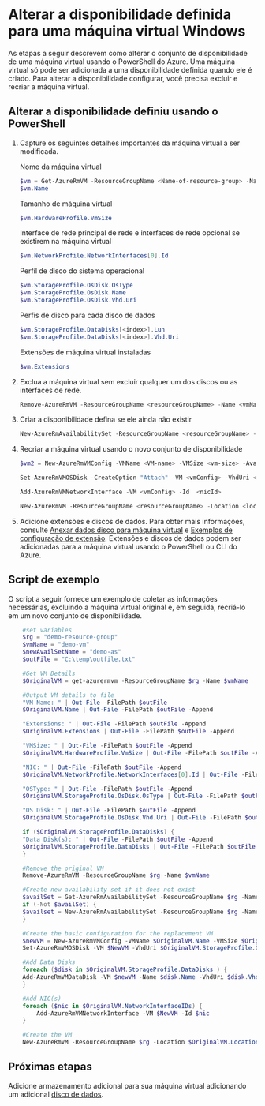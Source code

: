 <properties
    pageTitle="Alterar um conjunto de disponibilidade de VMs | Microsoft Azure"
    description="Saiba como alterar a disponibilidade definida para suas máquinas virtuais usando o PowerShell do Azure e o modelo de implantação do Gerenciador de recursos."
    keywords=""
    services="virtual-machines-windows"
    documentationCenter=""
    authors="Drewm3"
    manager="timlt"
    editor=""
    tags="azure-resource-manager"/>
<tags
    ms.service="virtual-machines-windows"
    ms.workload="infrastructure-services"
    ms.tgt_pltfrm="vm-windows"
    ms.devlang="na"
    ms.topic="article"
    ms.date="09/15/2016"
    ms.author="drewm"/>



# <a name="change-the-availability-set-for-a-windows-vm"></a>Alterar a disponibilidade definida para uma máquina virtual Windows

As etapas a seguir descrevem como alterar o conjunto de disponibilidade de uma máquina virtual usando o PowerShell do Azure. Uma máquina virtual só pode ser adicionada a uma disponibilidade definida quando ele é criado. Para alterar a disponibilidade configurar, você precisa excluir e recriar a máquina virtual. 

## <a name="change-the-availability-set-using-powershell"></a>Alterar a disponibilidade definiu usando o PowerShell

1. Capture os seguintes detalhes importantes da máquina virtual a ser modificada.

    Nome da máquina virtual
    
    ```powershell
    $vm = Get-AzureRmVM -ResourceGroupName <Name-of-resource-group> -Name <name-of-VM>
    $vm.Name
    ```
 
    Tamanho de máquina virtual
    
    ```powershell
    $vm.HardwareProfile.VmSize
    ```

    Interface de rede principal de rede e interfaces de rede opcional se existirem na máquina virtual
    
    ```powershell
    $vm.NetworkProfile.NetworkInterfaces[0].Id
    ```

    Perfil de disco do sistema operacional

    ```powershell
    $vm.StorageProfile.OsDisk.OsType
    $vm.StorageProfile.OsDisk.Name
    $vm.StorageProfile.OsDisk.Vhd.Uri
    ```

    Perfis de disco para cada disco de dados 
    
    ```powershell
    $vm.StorageProfile.DataDisks[<index>].Lun
    $vm.StorageProfile.DataDisks[<index>].Vhd.Uri
    ```

    Extensões de máquina virtual instaladas 
    
    ```powershell
    $vm.Extensions
    ```

2. Exclua a máquina virtual sem excluir qualquer um dos discos ou as interfaces de rede.

    ```powershell
    Remove-AzureRmVM -ResourceGroupName <resourceGroupName> -Name <vmName> 
    ```

3. Criar a disponibilidade defina se ele ainda não existir

    ```powershell
    New-AzureRmAvailabilitySet -ResourceGroupName <resourceGroupName> -Name <availabilitySetName> -Location "<location>" 
    ```

4. Recriar a máquina virtual usando o novo conjunto de disponibilidade

    ```powershell
    $vm2 = New-AzureRmVMConfig -VMName <VM-name> -VMSize <vm-size> -AvailabilitySetId <availability-set-id>

    Set-AzureRmVMOSDisk -CreateOption "Attach" -VM <vmConfig> -VhdUri <osDiskURI> -Name <osDiskName> [-Windows | -Linux]

    Add-AzureRmVMNetworkInterface -VM <vmConfig> -Id  <nicId> 

    New-AzureRmVM -ResourceGroupName <resourceGroupName> -Location <location> -VM <vmConfig>
    ``` 

5. Adicione extensões e discos de dados. Para obter mais informações, consulte [Anexar dados disco para máquina virtual](virtual-machines-windows-attach-disk-portal.md) e [Exemplos de configuração de extensão](virtual-machines-windows-extensions-configuration-samples.md). Extensões e discos de dados podem ser adicionadas para a máquina virtual usando o PowerShell ou CLI do Azure.

## <a name="example-script"></a>Script de exemplo

O script a seguir fornece um exemplo de coletar as informações necessárias, excluindo a máquina virtual original e, em seguida, recriá-lo em um novo conjunto de disponibilidade.

```powershell
    #set variables
    $rg = "demo-resource-group"
    $vmName = "demo-vm"
    $newAvailSetName = "demo-as"
    $outFile = "C:\temp\outfile.txt"

    #Get VM Details
    $OriginalVM = get-azurermvm -ResourceGroupName $rg -Name $vmName

    #Output VM details to file
    "VM Name: " | Out-File -FilePath $outFile 
    $OriginalVM.Name | Out-File -FilePath $outFile -Append

    "Extensions: " | Out-File -FilePath $outFile -Append
    $OriginalVM.Extensions | Out-File -FilePath $outFile -Append

    "VMSize: " | Out-File -FilePath $outFile -Append
    $OriginalVM.HardwareProfile.VmSize | Out-File -FilePath $outFile -Append

    "NIC: " | Out-File -FilePath $outFile -Append
    $OriginalVM.NetworkProfile.NetworkInterfaces[0].Id | Out-File -FilePath $outFile -Append

    "OSType: " | Out-File -FilePath $outFile -Append
    $OriginalVM.StorageProfile.OsDisk.OsType | Out-File -FilePath $outFile -Append

    "OS Disk: " | Out-File -FilePath $outFile -Append
    $OriginalVM.StorageProfile.OsDisk.Vhd.Uri | Out-File -FilePath $outFile -Append

    if ($OriginalVM.StorageProfile.DataDisks) {
    "Data Disk(s): " | Out-File -FilePath $outFile -Append
    $OriginalVM.StorageProfile.DataDisks | Out-File -FilePath $outFile -Append
    }

    #Remove the original VM
    Remove-AzureRmVM -ResourceGroupName $rg -Name $vmName

    #Create new availability set if it does not exist
    $availSet = Get-AzureRmAvailabilitySet -ResourceGroupName $rg -Name $newAvailSetName -ErrorAction Ignore
    if (-Not $availSet) {
    $availset = New-AzureRmAvailabilitySet -ResourceGroupName $rg -Name $newAvailSetName -Location $OriginalVM.Location
    }

    #Create the basic configuration for the replacement VM
    $newVM = New-AzureRmVMConfig -VMName $OriginalVM.Name -VMSize $OriginalVM.HardwareProfile.VmSize -AvailabilitySetId $availSet.Id
    Set-AzureRmVMOSDisk -VM $NewVM -VhdUri $OriginalVM.StorageProfile.OsDisk.Vhd.Uri  -Name $OriginalVM.Name -CreateOption Attach -Windows

    #Add Data Disks
    foreach ($disk in $OriginalVM.StorageProfile.DataDisks ) { 
    Add-AzureRmVMDataDisk -VM $newVM -Name $disk.Name -VhdUri $disk.Vhd.Uri -Caching $disk.Caching -Lun $disk.Lun -CreateOption Attach -DiskSizeInGB $disk.DiskSizeGB
    }

    #Add NIC(s)
    foreach ($nic in $OriginalVM.NetworkInterfaceIDs) {
        Add-AzureRmVMNetworkInterface -VM $NewVM -Id $nic
    }

    #Create the VM
    New-AzureRmVM -ResourceGroupName $rg -Location $OriginalVM.Location -VM $NewVM -DisableBginfoExtension
```

## <a name="next-steps"></a>Próximas etapas

Adicione armazenamento adicional para sua máquina virtual adicionando um adicional [disco de dados](virtual-machines-windows-attach-disk-portal.md).

